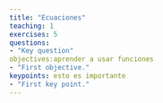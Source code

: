 ```yaml
---
title: "Ecuaciones"
teaching: 1
exercises: 5
questions:
- "Key question"
objectives:aprender a usar funciones
- "First objective."
keypoints: esto es importante
- "First key point."
---
```

